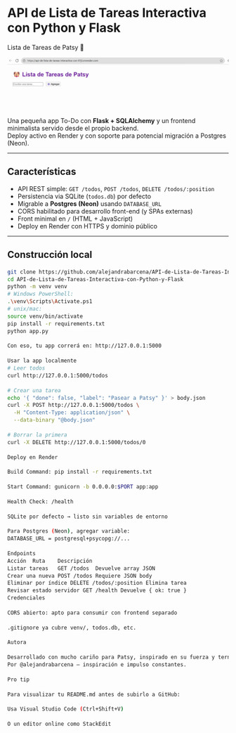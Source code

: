 # API de Lista de Tareas Interactiva con Python y Flask

Lista de Tareas de Patsy 🐶

![Captura de pantalla de la app en Render](render.png)

Una pequeña app To-Do con **Flask + SQLAlchemy** y un frontend minimalista servido desde el propio backend.  
Deploy activo en Render y con soporte para potencial migración a Postgres (Neon).

---

##  Características

- API REST simple: `GET /todos`, `POST /todos`, `DELETE /todos/:position`
- Persistencia via SQLite (`todos.db`) por defecto
- Migrable a **Postgres (Neon)** usando `DATABASE_URL`
- CORS habilitado para desarrollo front-end (y SPAs externas)
- Front minimal en `/` (HTML + JavaScript)
- Deploy en Render con HTTPS y dominio público

---

##  Construcción local

```bash
git clone https://github.com/alejandrabarcena/API-de-Lista-de-Tareas-Interactiva-con-Python-y-Flask.git
cd API-de-Lista-de-Tareas-Interactiva-con-Python-y-Flask
python -m venv venv
# Windows PowerShell:
.\venv\Scripts\Activate.ps1
# unix/mac:
source venv/bin/activate
pip install -r requirements.txt
python app.py

Con eso, tu app correrá en: http://127.0.0.1:5000

Usar la app localmente
# Leer todos
curl http://127.0.0.1:5000/todos

# Crear una tarea
echo '{ "done": false, "label": "Pasear a Patsy" }' > body.json
curl -X POST http://127.0.0.1:5000/todos \
  -H "Content-Type: application/json" \
  --data-binary "@body.json"

# Borrar la primera
curl -X DELETE http://127.0.0.1:5000/todos/0

Deploy en Render

Build Command: pip install -r requirements.txt

Start Command: gunicorn -b 0.0.0.0:$PORT app:app

Health Check: /health

SQLite por defecto → listo sin variables de entorno

Para Postgres (Neon), agregar variable:
DATABASE_URL = postgresql+psycopg://...

Endpoints
Acción	Ruta	Descripción
Listar tareas	GET /todos	Devuelve array JSON
Crear una nueva	POST /todos	Requiere JSON body
Eliminar por índice	DELETE /todos/:position	Elimina tarea
Revisar estado servidor	GET /health	Devuelve { ok: true }
Credenciales

CORS abierto: apto para consumir con frontend separado

.gitignore ya cubre venv/, todos.db, etc.

Autora

Desarrollado con mucho cariño para Patsy, inspirado en su fuerza y ternura.
Por @alejandrabarcena — inspiración e impulso constantes.

Pro tip

Para visualizar tu README.md antes de subirlo a GitHub:

Usa Visual Studio Code (Ctrl+Shift+V)

O un editor online como StackEdit
